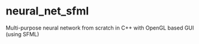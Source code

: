 # neural_net_sfml
Multi-purpose neural network from scratch in C++ with OpenGL based GUI (using SFML)

